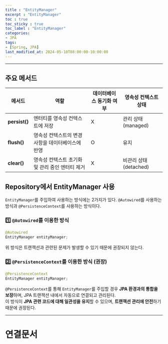 ```yaml
---
title : "EntityManager"
excerpt : "EntityManager"
toc : true
toc_sticky : true
toc_label : "EntityManager"
categories:
- JPA
tags:
- [Spring, JPA]
last_modified_at: 2024-05-10T08:00:00-10:00:00
---
```

  
---
  
## 주요 메서드
  
| 메서드           | 역할                          | 데이터베이스 동기화 여부 | 영속성 컨텍스트 상태      |
| ------------- | --------------------------- | ------------- | ---------------- |
| **persist()** | 엔터티를 영속성 컨텍스트에 저장           | X             | 관리 상태 (managed)  |
| **flush()**   | 영속성 컨텍스트의 변경 사항을 데이터베이스에 반영 | O             | 유지               |
| **clear()**   | 영속성 컨텍스트 초기화 및 관리 중인 엔터티 제거 | X             | 비관리 상태(detached) |
  
## Repository에서 EntityManager 사용
  `EntityManager`를 주입하여 사용하는 방식에는 2가지가 있다. `@Autowired`를 사용하는 방식과 `@PersistenceContext`를 사용하는 방식이다.
  
### 1️⃣ `@Autowired`를 이용한 방식
  
```java
@Autowired
EntityManager entityManager;
```
  위 방식은 트랜잭션과 관련된 문제가 발생할 수 있기 때문에 권장되지 않는다.
  
### 2️⃣ `@PersistenceContext`를 이용한 방식 (권장)
  
```java
@PersistenceContext
EntityManager entityManager;
```
  `@PersistenceContext`를 통해 `EntityManager`를 주입할 경우 **JPA 환경과의 통합을 보장**하며, JPA 트랜잭션 내에서 자동으로 연결되고 관리된다.  
  이 방식이 **JPA 관련 코드에 대해 일관성을 유지**할 수 있으며, **트랜잭션 관리에 안전**하기 때문에 권장된다.

---
  
# 연결문서
